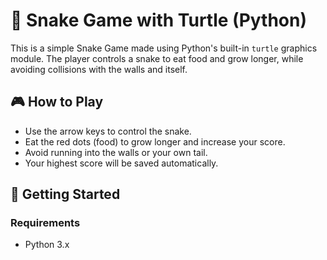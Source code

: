 # 🐍 Snake Game with Turtle (Python)

This is a simple Snake Game made using Python's built-in `turtle` graphics module. The player controls a snake to eat food and grow longer, while avoiding collisions with the walls and itself.

## 🎮 How to Play

- Use the arrow keys to control the snake.
- Eat the red dots (food) to grow longer and increase your score.
- Avoid running into the walls or your own tail.
- Your highest score will be saved automatically.

## 🚀 Getting Started

### Requirements

- Python 3.x

